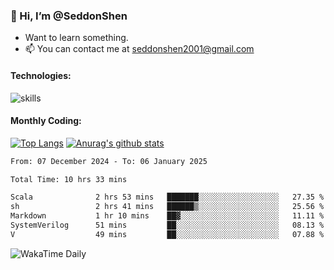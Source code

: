 ### 👋 Hi, I’m @SeddonShen
- Want to learn something.
- 📫 You can contact me at seddonshen2001@gmail.com

#### Technologies:

![skills](https://skillicons.dev/icons?i=scala,js,html,css,bootstrap,jquery,c,cpp,cloudflare,django,docker,flask,git,github,githubactions,linux,latex,mysql,nodejs,ps,php,pr,py,raspberrypi,redis,unreal,v,vscode,vue,bash)

#### Monthly Coding:
[![Top Langs](https://github-readme-stats.vercel.app/api/top-langs?username=seddonshen&show_icons=true&locale=en&layout=compact&hide=html&langs_count=8)](https://github.com/SeddonShen/)
[![Anurag's github stats](https://github-readme-stats.vercel.app/api?username=SeddonShen&count_private=true&show_icons=true)](https://github.com/anuraghazra/github-readme-stats)
<!--START_SECTION:waka-->

```txt
From: 07 December 2024 - To: 06 January 2025

Total Time: 10 hrs 33 mins

Scala              2 hrs 53 mins   ███████░░░░░░░░░░░░░░░░░░   27.35 %
sh                 2 hrs 41 mins   ██████▒░░░░░░░░░░░░░░░░░░   25.56 %
Markdown           1 hr 10 mins    ██▓░░░░░░░░░░░░░░░░░░░░░░   11.11 %
SystemVerilog      51 mins         ██░░░░░░░░░░░░░░░░░░░░░░░   08.13 %
V                  49 mins         ██░░░░░░░░░░░░░░░░░░░░░░░   07.88 %
```

<!--END_SECTION:waka-->

![WakaTime Daily](https://wakatime.com/share/@seddon2001/61a7e342-5f12-4fea-bf92-1fac161e97d6.svg)
<!---
SeddonShen/SeddonShen is a ✨ special ✨ repository because its `README.md` (this file) appears on your GitHub profile.
You can click the Preview link to take a look at your changes.
--->
